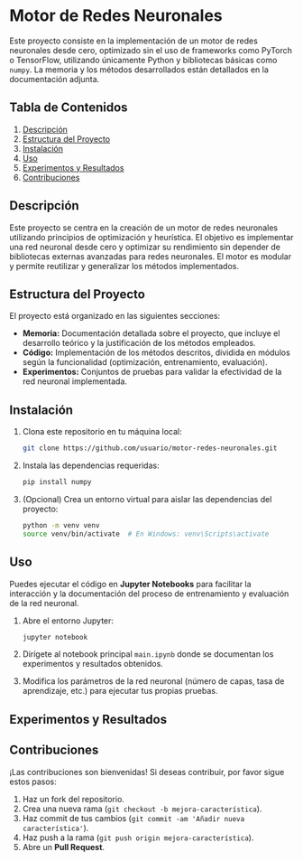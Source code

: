 # Motor de Redes Neuronales

Este proyecto consiste en la implementación de un motor de redes neuronales desde cero, optimizado sin el uso de frameworks como PyTorch o TensorFlow, utilizando únicamente Python y bibliotecas básicas como `numpy`. La memoria y los métodos desarrollados están detallados en la documentación adjunta.

## Tabla de Contenidos
1. [Descripción](#descripción)
2. [Estructura del Proyecto](#estructura-del-proyecto)
3. [Instalación](#instalación)
4. [Uso](#uso)
5. [Experimentos y Resultados](#experimentos-y-resultados)
6. [Contribuciones](#contribuciones)

## Descripción

Este proyecto se centra en la creación de un motor de redes neuronales utilizando principios de optimización y heurística. El objetivo es implementar una red neuronal desde cero y optimizar su rendimiento sin depender de bibliotecas externas avanzadas para redes neuronales. El motor es modular y permite reutilizar y generalizar los métodos implementados.

## Estructura del Proyecto

El proyecto está organizado en las siguientes secciones:

- **Memoria:** Documentación detallada sobre el proyecto, que incluye el desarrollo teórico y la justificación de los métodos empleados.
- **Código:** Implementación de los métodos descritos, dividida en módulos según la funcionalidad (optimización, entrenamiento, evaluación).
- **Experimentos:** Conjuntos de pruebas para validar la efectividad de la red neuronal implementada.

## Instalación

1. Clona este repositorio en tu máquina local:

    ```bash
    git clone https://github.com/usuario/motor-redes-neuronales.git
    ```

2. Instala las dependencias requeridas:

    ```bash
    pip install numpy
    ```

3. (Opcional) Crea un entorno virtual para aislar las dependencias del proyecto:

    ```bash
    python -m venv venv
    source venv/bin/activate  # En Windows: venv\Scripts\activate
    ```

## Uso

Puedes ejecutar el código en **Jupyter Notebooks** para facilitar la interacción y la documentación del proceso de entrenamiento y evaluación de la red neuronal.

1. Abre el entorno Jupyter:

    ```bash
    jupyter notebook
    ```

2. Dirígete al notebook principal `main.ipynb` donde se documentan los experimentos y resultados obtenidos.

3. Modifica los parámetros de la red neuronal (número de capas, tasa de aprendizaje, etc.) para ejecutar tus propias pruebas.

## Experimentos y Resultados

## Contribuciones

¡Las contribuciones son bienvenidas! Si deseas contribuir, por favor sigue estos pasos:

1. Haz un fork del repositorio.
2. Crea una nueva rama (`git checkout -b mejora-característica`).
3. Haz commit de tus cambios (`git commit -am 'Añadir nueva característica'`).
4. Haz push a la rama (`git push origin mejora-característica`).
5. Abre un **Pull Request**.
